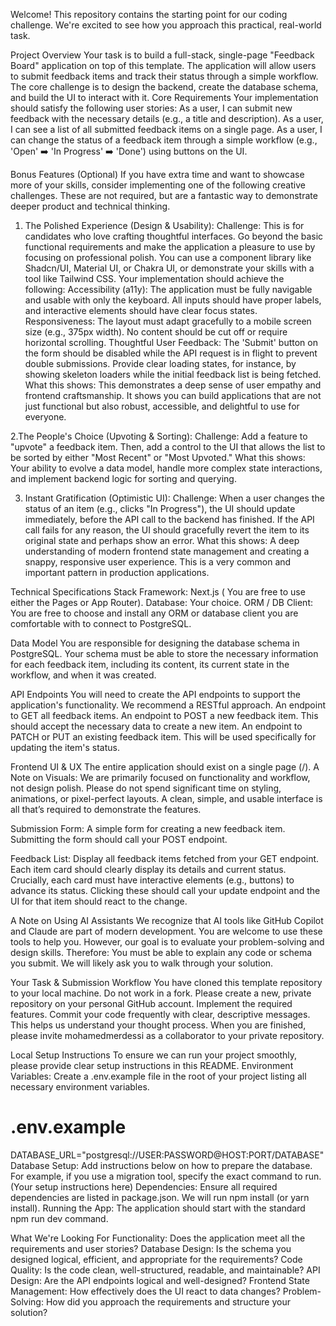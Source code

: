 Welcome! This repository contains the starting point for our coding challenge. We're excited to see how you approach this practical, real-world task.

Project Overview
Your task is to build a full-stack, single-page "Feedback Board" application on top of this template. The application will allow users to submit feedback items and track their status through a simple workflow. The core challenge is to design the backend, create the database schema, and build the UI to interact with it.
Core Requirements
Your implementation should satisfy the following user stories:
As a user, I can submit new feedback with the necessary details (e.g., a title and description).
As a user, I can see a list of all submitted feedback items on a single page.
As a user, I can change the status of a feedback item through a simple workflow (e.g., 'Open' ➡️ 'In Progress' ➡️ 'Done') using buttons on the UI.


Bonus Features (Optional)
If you have extra time and want to showcase more of your skills, consider implementing one of the following creative challenges. These are not required, but are a fantastic way to demonstrate deeper product and technical thinking.

1. The Polished Experience (Design & Usability):
Challenge: This is for candidates who love crafting thoughtful interfaces. Go beyond the basic functional requirements and make the application a pleasure to use by focusing on professional polish. You can use a component library like Shadcn/UI, Material UI, or Chakra UI, or demonstrate your skills with a tool like Tailwind CSS.
Your implementation should achieve the following:
Accessibility (a11y): The application must be fully navigable and usable with only the keyboard. All inputs should have proper labels, and interactive elements should have clear focus states.
Responsiveness: The layout must adapt gracefully to a mobile screen size (e.g., 375px width). No content should be cut off or require horizontal scrolling.
Thoughtful User Feedback: The 'Submit' button on the form should be disabled while the API request is in flight to prevent double submissions. Provide clear loading states, for instance, by showing skeleton loaders while the initial feedback list is being fetched.
What this shows: This demonstrates a deep sense of user empathy and frontend craftsmanship. It shows you can build applications that are not just functional but also robust, accessible, and delightful to use for everyone.

2.The People's Choice (Upvoting & Sorting):
Challenge: Add a feature to "upvote" a feedback item. Then, add a control to the UI that allows the list to be sorted by either "Most Recent" or "Most Upvoted."
What this shows: Your ability to evolve a data model, handle more complex state interactions, and implement backend logic for sorting and querying.

3. Instant Gratification (Optimistic UI):
Challenge: When a user changes the status of an item (e.g., clicks "In Progress"), the UI should update immediately, before the API call to the backend has finished. If the API call fails for any reason, the UI should gracefully revert the item to its original state and perhaps show an error.
What this shows: A deep understanding of modern frontend state management and creating a snappy, responsive user experience. This is a very common and important pattern in production applications.


Technical Specifications
Stack
Framework: Next.js ( You are free to use either the Pages or App Router).
Database: Your choice.
ORM / DB Client: You are free to choose and install any ORM or database client you are comfortable with to connect to PostgreSQL.

Data Model
You are responsible for designing the database schema in PostgreSQL. Your schema must be able to store the necessary information for each feedback item, including its content, its current state in the workflow, and when it was created.

API Endpoints
You will need to create the API endpoints to support the application's functionality. We recommend a RESTful approach.
An endpoint to GET all feedback items.
An endpoint to POST a new feedback item.
This should accept the necessary data to create a new item.
An endpoint to PATCH or PUT an existing feedback item.
This will be used specifically for updating the item's status.

Frontend UI & UX
The entire application should exist on a single page (/).
A Note on Visuals: We are primarily focused on functionality and workflow, not design polish. Please do not spend significant time on styling, animations, or pixel-perfect layouts. A clean, simple, and usable interface is all that’s required to demonstrate the features.

Submission Form:
A simple form for creating a new feedback item.
Submitting the form should call your POST endpoint.

Feedback List:
Display all feedback items fetched from your GET endpoint.
Each item card should clearly display its details and current status.
Crucially, each card must have interactive elements (e.g., buttons) to advance its status. Clicking these should call your update endpoint and the UI for that item should react to the change.

A Note on Using AI Assistants
We recognize that AI tools like GitHub Copilot and Claude are part of modern development. You are welcome to use these tools to help you.
However, our goal is to evaluate your problem-solving and design skills. Therefore:
You must be able to explain any code or schema you submit. We will likely ask you to walk through your solution.

Your Task & Submission Workflow
You have cloned this template repository to your local machine.
Do not work in a fork. Please create a new, private repository on your personal GitHub account.
Implement the required features.
Commit your code frequently with clear, descriptive messages. This helps us understand your thought process.
When you are finished, please invite mohamedmerdessi  as a collaborator to your private repository.

Local Setup Instructions
To ensure we can run your project smoothly, please provide clear setup instructions in this README.
Environment Variables: Create a .env.example file in the root of your project listing all necessary environment variables.

# .env.example
DATABASE_URL="postgresql://USER:PASSWORD@HOST:PORT/DATABASE"
Database Setup: Add instructions below on how to prepare the database. For example, if you use a migration tool, specify the exact command to run.
(Your setup instructions here)
Dependencies: Ensure all required dependencies are listed in package.json. We will run npm install (or yarn install).
Running the App: The application should start with the standard npm run dev command.

What We're Looking For
Functionality: Does the application meet all the requirements and user stories?
Database Design: Is the schema you designed logical, efficient, and appropriate for the requirements?
Code Quality: Is the code clean, well-structured, readable, and maintainable?
API Design: Are the API endpoints logical and well-designed?
Frontend State Management: How effectively does the UI react to data changes?
Problem-Solving: How did you approach the requirements and structure your solution?
